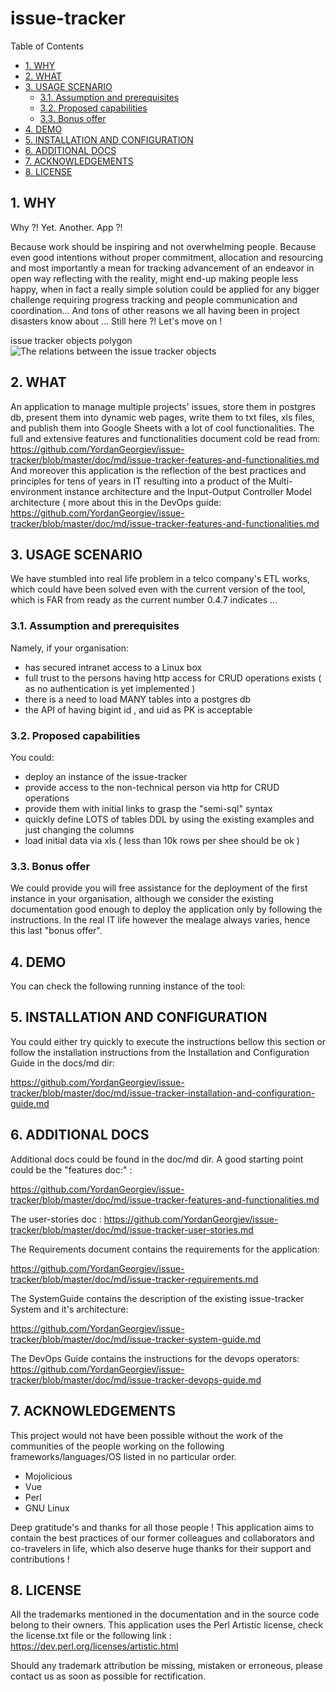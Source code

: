 #  issue-tracker


Table of Contents

  * [1. WHY](#1-why)
  * [2. WHAT ](#2-what-)
  * [3. USAGE SCENARIO](#3-usage-scenario)
    * [3.1. Assumption and prerequisites](#31-assumption-and-prerequisites)
    * [3.2. Proposed capabilities](#32-proposed-capabilities)
    * [3.3. Bonus offer](#33-bonus-offer)
  * [4. DEMO ](#4-demo-)
  * [5. INSTALLATION AND CONFIGURATION](#5-installation-and-configuration)
  * [6. ADDITIONAL DOCS](#6-additional-docs)
  * [7. ACKNOWLEDGEMENTS](#7-acknowledgements)
  * [8. LICENSE](#8-license)


    

## 1. WHY
Why ?! Yet.  Another. App ?!

Because work should be inspiring and not overwhelming people. 
Because even good intentions without proper commitment, allocation and resourcing and most importantly a mean for tracking advancement of an endeavor in open way reflecting with the reality, might end-up making people less happy, when in fact a really simple solution could be applied for any bigger challenge requiring progress tracking and people communication and coordination... And tons of other reasons we all having been in project disasters know about ... Still here ?! Let's move on !


issue tracker objects polygon 
![The relations between the issue tracker objects ](https://raw.githubusercontent.com/YordanGeorgiev/issue-tracker/dev/doc/img/readme/what-is-is.png)    

## 2. WHAT 
An application to manage multiple projects' issues, store them in postgres db, present them into dynamic web pages, write them to txt files, xls files, and publish them into Google Sheets with a lot of cool functionalities. 
The full and extensive features and functionalities document cold be read from:
https://github.com/YordanGeorgiev/issue-tracker/blob/master/doc/md/issue-tracker-features-and-functionalities.md
And moreover this application is the reflection of the best practices and principles for tens of years in IT resulting into a product of the Multi-environment instance architecture and the Input-Output Controller Model architecture ( more about this in the DevOps guide:
https://github.com/YordanGeorgiev/issue-tracker/blob/master/doc/md/issue-tracker-features-and-functionalities.md

    

## 3. USAGE SCENARIO
We have stumbled into real life problem in a telco company's ETL works, which could have been solved even with the current version of the tool, which is FAR from ready as the current number 0.4.7 indicates … 

    

### 3.1. Assumption and prerequisites
Namely, if your organisation:
- has secured intranet access to a Linux box 
- full trust to the persons having http access for CRUD operations exists ( as no authentication is yet implemented )
- there is a need to load MANY tables into a postgres db 
- the API of having bigint id , and uid as PK is acceptable

    

### 3.2. Proposed capabilities
You could:
-  deploy an instance of the issue-tracker
-  provide access to the non-technical person via http for CRUD operations
-  provide them with initial links to grasp the "semi-sql" syntax
-  quickly define LOTS of tables DDL by using the existing examples and just changing the columns
 - load initial data via xls ( less than 10k rows per shee should be ok ) 

    

### 3.3. Bonus offer
We could provide you will free assistance for the deployment of the first instance in your organisation, although we consider the existing documentation good enough to deploy the application only by following the instructions.
In the real IT life however the mealage always varies, hence this last "bonus offer".

    

## 4. DEMO 
You can check the following running instance of the tool:

    

## 5. INSTALLATION AND CONFIGURATION
You could either try quickly to execute the instructions bellow this section or 
follow the installation instructions from the Installation and Configuration Guide in the docs/md dir:

https://github.com/YordanGeorgiev/issue-tracker/blob/master/doc/md/issue-tracker-installation-and-configuration-guide.md


    

## 6. ADDITIONAL DOCS
Additional docs could be found in the doc/md dir. 
A good starting point could be the "features doc:" : 

https://github.com/YordanGeorgiev/issue-tracker/blob/master/doc/md/issue-tracker-features-and-functionalities.md

The user-stories doc :
https://github.com/YordanGeorgiev/issue-tracker/blob/master/doc/md/issue-tracker-user-stories.md


The Requirements document contains the requirements for the application:

https://github.com/YordanGeorgiev/issue-tracker/blob/master/doc/md/issue-tracker-requirements.md

The SystemGuide contains the description of the existing issue-tracker System and it's architecture:

https://github.com/YordanGeorgiev/issue-tracker/blob/master/doc/md/issue-tracker-system-guide.md

The DevOps Guide contains the instructions for the devops operators:
https://github.com/YordanGeorgiev/issue-tracker/blob/master/doc/md/issue-tracker-devops-guide.md

    

## 7. ACKNOWLEDGEMENTS
This project would not have been possible without the work of the communities of the people working on the following frameworks/languages/OS listed in no particular order. 

 - Mojolicious
 - Vue 
 - Perl
 - GNU Linux

Deep gratitude's and thanks for all those people !
This application aims to contain the best practices of our former colleagues and collaborators and co-travelers in life, which also deserve huge thanks for their support and contributions !

    

## 8. LICENSE
All the trademarks mentioned in the documentation and in the source code belong to their owners. 
This application uses the Perl Artistic license, check the license.txt file or the following link :
https://dev.perl.org/licenses/artistic.html

Should any trademark attribution be missing, mistaken or erroneous, please contact us as soon as possible for rectification.


    

